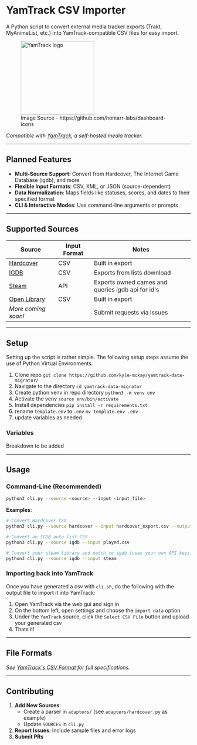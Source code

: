 # YamTrack CSV Importer

A Python script to convert external media tracker exports (Trakt, MyAnimeList, etc.) into YamTrack-compatible CSV files for easy import.

<figure>
    <img src="https://cdn.jsdelivr.net/gh/homarr-labs/dashboard-icons/svg/yamtrack.svg" height="200" alt="YamTrack logo">
    <figcaption>Image Source - https://github.com/homarr-labs/dashboard-icons</figcaption>
</figure>

*Compatible with [YamTrack](https://github.com/FuzzyGrim/Yamtrack), a self-hosted media tracker.*

---

## Planned Features
- **Multi-Source Support**: Convert from Hardcover, The Internet Game Database (igdb), and more
- **Flexible Input Formats**: CSV, XML, or JSON (source-dependent)
- **Data Normalization**: Maps fields like statuses, scores, and dates to their specified format
- **CLI & Interactive Modes**: Use command-line arguments or prompts

---

## Supported Sources
| Source   | Input Format | Notes                          |
|----------|--------------|--------------------------------|
| [Hardcover](https://hardcover.app) | CSV | Built in export |
| [IGDB](https://igdb.com) | CSV | Exports from lists download |
| [Steam](https://store.steampowered.com) | API | Exports owned cames and queries igdb api for id's |
| [Open Library](openlibrary.org) | CSV | Built in export |
| *More coming soon!* | | Submit requests via Issues |

---

## Setup

Setting up the script is rather simple. The following setup steps assume the use of Python Virtual Environments.

1. Clone repo `git clone https://github.com/kyle-mckay/yamtrack-data-migrator/`
2. Navigate to the directory `cd yamtrack-data-migrator`
3. Create python venv in repo directory `python3 -m venv env`
4. Activate the venv `source env/bin/activate`
5. Install dependencies `pip install -r requirements.txt`
6. rename `template.env` to `.env` `mv template.env .env`
7. update variables as needed

### Variables

Breakdown to be added

---

## Usage
### Command-Line (Recommended)

```bash
python3 cli.py --source <source> --input <input_file> 
```

**Examples**:  
```bash
# Convert Hardcover CSV
python3 cli.py --source hardcover --input hardcover_export.csv --output yamtrack_import.csv

# Convert an IGDB auto list CSV
python3 cli.py --source igdb --input played.csv

# Convert your steam library and match to igdb (uses your own API keys)
python3 cli.py --source igdb --input steam
```

### Importing back into YamTrack

Once you have generated a csv with `cli.sh`, do the following with the output file to import it into YamTrack:

1. Open YamTrack via the web gui and sign in
2. On the bottom left, open settings and choose the `import data` option
3. Under the `YamTrack` source, click the `Select CSV File` button and upload your generated csv
4. Thats it!

---

## File Formats

*See [YamTrack's CSV Format](https://github.com/FuzzyGrim/Yamtrack/wiki/Yamtrack-CSV-Format) for full specifications.*

---

## Contributing
1. **Add New Sources**:
   - Create a parser in `adapters/` (see `adapters/hardcover.py` as example)
   - Update `SOURCES` in `cli.py`
2. **Report Issues**: Include sample files and error logs
3. **Submit PRs**
